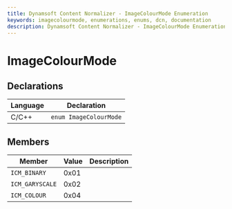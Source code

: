 ```yaml
---
title: Dynamsoft Content Normalizer - ImageColourMode Enumeration
keywords: imagecolourmode, enumerations, enums, dcn, documentation
description: Dynamsoft Content Normalizer - ImageColourMode Enumeration
---
```


# ImageColourMode

## Declarations

| Language | Declaration |
| -------- | ----------- |
| C/C++ | `enum ImageColourMode` |

## Members

| Member | Value | Description |
| ------ | ----- | ----------- |
| `ICM_BINARY` | 0x01 | |
| `ICM_GARYSCALE` | 0x02 | |
| `ICM_COLOUR` | 0x04 | |
